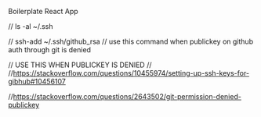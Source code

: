 Boilerplate React App


// ls -al ~/.ssh

// ssh-add ~/.ssh/github_rsa
// use this command when publickey on github auth through git is denied

// USE THIS WHEN PUBLICKEY IS DENIED
// //https://stackoverflow.com/questions/10455974/setting-up-ssh-keys-for-gibhub#10456107

//https://stackoverflow.com/questions/2643502/git-permission-denied-publickey